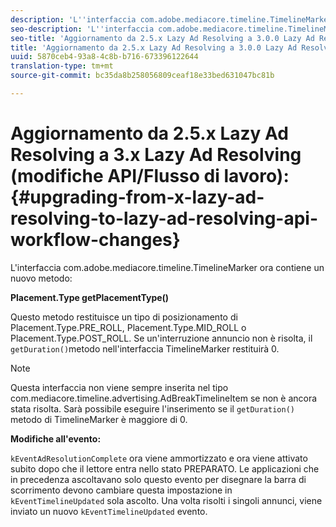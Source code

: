 ```yaml
---
description: 'L''interfaccia com.adobe.mediacore.timeline.TimelineMarker ora contiene un nuovo metodo '
seo-description: 'L''interfaccia com.adobe.mediacore.timeline.TimelineMarker ora contiene un nuovo metodo '
seo-title: 'Aggiornamento da 2.5.x Lazy Ad Resolving a 3.0.0 Lazy Ad Resolving (modifiche API/Flusso di lavoro) '
title: 'Aggiornamento da 2.5.x Lazy Ad Resolving a 3.0.0 Lazy Ad Resolving (modifiche API/Flusso di lavoro) '
uuid: 5870ceb4-93a8-4c8b-b716-673396122644
translation-type: tm+mt
source-git-commit: bc35da8b258056809ceaf18e33bed631047bc81b

---
```



# Aggiornamento da 2.5.x Lazy Ad Resolving a 3.x Lazy Ad Resolving (modifiche API/Flusso di lavoro):{#upgrading-from-x-lazy-ad-resolving-to-lazy-ad-resolving-api-workflow-changes}

L&#39;interfaccia com.adobe.mediacore.timeline.TimelineMarker ora contiene un nuovo metodo:

**Placement.Type getPlacementType()**

Questo metodo restituisce un tipo di posizionamento di Placement.Type.PRE_ROLL, Placement.Type.MID_ROLL o Placement.Type.POST_ROLL. Se un&#39;interruzione annuncio non è risolta, il `getDuration()`metodo nell&#39;interfaccia TimelineMarker restituirà 0.

>[!NOTE]
>
>Questa interfaccia non viene sempre inserita nel tipo com.mediacore.timeline.advertising.AdBreakTimelineItem se non è ancora stata risolta. Sarà possibile eseguire l&#39;inserimento se il `getDuration()` metodo di TimelineMarker è maggiore di 0.

**Modifiche all&#39;evento:**

`kEventAdResolutionComplete` ora viene ammortizzato e ora viene attivato subito dopo che il lettore entra nello stato PREPARATO. Le applicazioni che in precedenza ascoltavano solo questo evento per disegnare la barra di scorrimento devono cambiare questa impostazione in `kEventTimelineUpdated` sola ascolto. Una volta risolti i singoli annunci, viene inviato un nuovo `kEventTimelineUpdated` evento.
